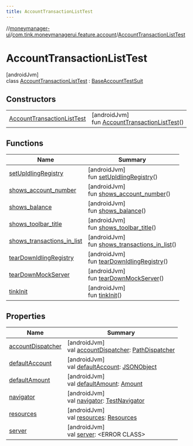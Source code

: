 ```yaml
---
title: AccountTransactionListTest
---
```

//[moneymanager-ui](../../../index.html)/[com.tink.moneymanagerui.feature.account](../index.html)/[AccountTransactionListTest](index.html)



# AccountTransactionListTest



[androidJvm]\
class [AccountTransactionListTest](index.html) : [BaseAccountTestSuit](../-base-account-test-suit/index.html)



## Constructors


| | |
|---|---|
| [AccountTransactionListTest](-account-transaction-list-test.html) | [androidJvm]<br>fun [AccountTransactionListTest](-account-transaction-list-test.html)() |


## Functions


| Name | Summary |
|---|---|
| [setUpIdlingRegistry](../../com.tink.moneymanagerui/-base-test-suite/set-up-idling-registry.html) | [androidJvm]<br>fun [setUpIdlingRegistry](../../com.tink.moneymanagerui/-base-test-suite/set-up-idling-registry.html)() |
| [shows_account_number](shows_account_number.html) | [androidJvm]<br>fun [shows_account_number](shows_account_number.html)() |
| [shows_balance](shows_balance.html) | [androidJvm]<br>fun [shows_balance](shows_balance.html)() |
| [shows_toolbar_title](shows_toolbar_title.html) | [androidJvm]<br>fun [shows_toolbar_title](shows_toolbar_title.html)() |
| [shows_transactions_in_list](shows_transactions_in_list.html) | [androidJvm]<br>fun [shows_transactions_in_list](shows_transactions_in_list.html)() |
| [tearDownIdlingRegistry](../../com.tink.moneymanagerui/-base-test-suite/tear-down-idling-registry.html) | [androidJvm]<br>fun [tearDownIdlingRegistry](../../com.tink.moneymanagerui/-base-test-suite/tear-down-idling-registry.html)() |
| [tearDownMockServer](../../com.tink.moneymanagerui/-base-test-suite/tear-down-mock-server.html) | [androidJvm]<br>fun [tearDownMockServer](../../com.tink.moneymanagerui/-base-test-suite/tear-down-mock-server.html)() |
| [tinkInit](../../com.tink.moneymanagerui/-base-test-suite/tink-init.html) | [androidJvm]<br>fun [tinkInit](../../com.tink.moneymanagerui/-base-test-suite/tink-init.html)() |


## Properties


| Name | Summary |
|---|---|
| [accountDispatcher](../-base-account-test-suit/account-dispatcher.html) | [androidJvm]<br>val [accountDispatcher](../-base-account-test-suit/account-dispatcher.html): [PathDispatcher](../../com.tink.moneymanagerui.testutil/-path-dispatcher/index.html) |
| [defaultAccount](../-base-account-test-suit/default-account.html) | [androidJvm]<br>val [defaultAccount](../-base-account-test-suit/default-account.html): [JSONObject](https://developer.android.com/reference/kotlin/org/json/JSONObject.html) |
| [defaultAmount](../-base-account-test-suit/default-amount.html) | [androidJvm]<br>val [defaultAmount](../-base-account-test-suit/default-amount.html): [Amount](../../com.tink.model.misc/-amount/index.html) |
| [navigator](../../com.tink.moneymanagerui/-base-test-suite/navigator.html) | [androidJvm]<br>val [navigator](../../com.tink.moneymanagerui/-base-test-suite/navigator.html): [TestNavigator](../../com.tink.moneymanagerui.testutil/-test-navigator/index.html) |
| [resources](../../com.tink.moneymanagerui/-base-test-suite/resources.html) | [androidJvm]<br>val [resources](../../com.tink.moneymanagerui/-base-test-suite/resources.html): [Resources](https://developer.android.com/reference/kotlin/android/content/res/Resources.html) |
| [server](../../com.tink.moneymanagerui/-base-test-suite/server.html) | [androidJvm]<br>val [server](../../com.tink.moneymanagerui/-base-test-suite/server.html): &lt;ERROR CLASS&gt; |

